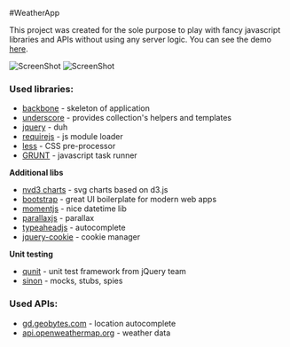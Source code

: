 #WeatherApp

This project was created for the sole purpose to play with fancy javascript libraries and APIs without using any server logic.
You can see the demo <a href="http://code.shkolovy.com/code/ui/weather-app/">here</a>.

![ScreenShot](https://raw.github.com/artemdude/weather-app/master/screenshots/w-app-1.png)
![ScreenShot](https://raw.github.com/artemdude/weather-app/master/screenshots/w-app-2.png)

### Used libraries:
* [backbone](http://backbonejs.org/) - skeleton of application 
* [underscore](http://underscorejs.org/) - provides collection's helpers and templates
* [jquery](http://jquery.com/) - duh
* [requirejs](http://requirejs.org/) - js module loader
* [less](http://lesscss.org/) - CSS pre-processor
* [GRUNT](http://gruntjs.com/) - javascript task runner

**Additional libs**
* [nvd3 charts](http://nvd3.org/) - svg charts based on d3.js
* [bootstrap](http://getbootstrap.com/) - great UI boilerplate for modern web apps
* [momentjs](http://momentjs.com/) - nice datetime lib
* [parallaxjs](http://matthew.wagerfield.com/parallax/) - parallax
* [typeaheadjs](http://twitter.github.io/typeahead.js/) - autocomplete
* [jquery-cookie](http://github.com/carhartl/jquery-cookie/) - cookie manager

**Unit testing**
* [qunit](http://qunitjs.com/) - unit test framework from jQuery team
* [sinon](http://sinonjs.org/) - mocks, stubs, spies

### Used APIs:
* [gd.geobytes.com](http://geobytes.com/) - location autocomplete
* [api.openweathermap.org](http://openweathermap.org/) - weather data
